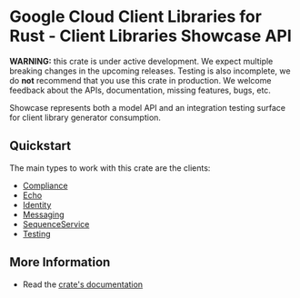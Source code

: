 # Google Cloud Client Libraries for Rust - Client Libraries Showcase API

<!-- Code generated by sidekick. DO NOT EDIT. -->

**WARNING:** this crate is under active development. We expect multiple breaking
changes in the upcoming releases. Testing is also incomplete, we do **not**
recommend that you use this crate in production. We welcome feedback about the
APIs, documentation, missing features, bugs, etc.

Showcase represents both a model API and an integration testing surface for
client library generator consumption.

## Quickstart

The main types to work with this crate are the clients:

* [Compliance](https://docs.rs/google-cloud-showcase-v1beta1/latest/google_cloud_showcase_v1beta1/client/struct.Compliance.html)
* [Echo](https://docs.rs/google-cloud-showcase-v1beta1/latest/google_cloud_showcase_v1beta1/client/struct.Echo.html)
* [Identity](https://docs.rs/google-cloud-showcase-v1beta1/latest/google_cloud_showcase_v1beta1/client/struct.Identity.html)
* [Messaging](https://docs.rs/google-cloud-showcase-v1beta1/latest/google_cloud_showcase_v1beta1/client/struct.Messaging.html)
* [SequenceService](https://docs.rs/google-cloud-showcase-v1beta1/latest/google_cloud_showcase_v1beta1/client/struct.SequenceService.html)
* [Testing](https://docs.rs/google-cloud-showcase-v1beta1/latest/google_cloud_showcase_v1beta1/client/struct.Testing.html)

## More Information

* Read the [crate's documentation](https://docs.rs/google-cloud-showcase-v1beta1/latest/google-cloud-showcase-v1beta1)
